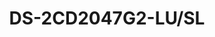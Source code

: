---
id: 6
title: "DS-2CD2047G2-LU/SL"
subTitle: "4 MP ColorVu Strobe Light Mini Bullet Network Camera"
category: "Network Products"
imgCard: "/src/assets/images/networkcamera/DS-2CD2047G2-LUSL/DS-2CD2047G2-LUSL-1.png"
imgAlt: "DS-2CD2047G2-LU/SL"
thumbnails: [
  "/src/assets/images/networkcamera/DS-2CD2047G2-LUSL/DS-2CD2047G2-LUSL-1.png",
]
features: [
  "4 MP high-resolution imaging",
  "H.265+ compression for efficient storage",
  "130 dB WDR for clear images in backlit environments",
  "Deep learning for human and vehicle classification",
  "24/7 colorful imaging",
  "Active strobe light and audio alarm to deter intruders",
  "Real-time security with built-in two-way audio",
  "IP67 water and dust resistance",
]
specifications: {
  camera: {
    Image_Sensor: "1/1.8\" Progressive Scan CMOS",
    Max_Resolution: "2688 × 1520",
    Min_Illumination: "Color: 0.0005 Lux @ (F1.0, AGC ON), 0 Lux with white light",
    Shutter_Time: "1/3 s to 1/100,000 s",
    Angle_Adjustment: "Pan: 0° to 360°, Tilt: 0° to 90°, Rotate: 0° to 360°"
  },
  lens: {
    Focal_Length_FOV: {
      "2.8 mm": "Horizontal FOV 111.9°, Vertical FOV 60.5°, Diagonal FOV 133.6°",
      "4 mm": "Horizontal FOV 95.2°, Vertical FOV 50.6°, Diagonal FOV 114.7°",
      "6 mm": "Horizontal FOV 58.4°, Vertical FOV 31°, Diagonal FOV 68.7°"
    },
    Lens_Mount: "M16",
    Iris_Type: "Fixed",
    Aperture: "F1.0",
    Depth_of_Field: {
      "2.8 mm": "3.1 m to ∞",
      "4 mm": "5.4 m to ∞",
      "6 mm": "12.1 m to ∞"
    }
  },
  video: {
    Main_Stream: {
      "50_Hz": "25 fps (2688 × 1520, 1920 × 1080, 1280 × 720)",
      "60_Hz": "30 fps (2688 × 1520, 1920 × 1080, 1280 × 720)"
    },
    Sub_Stream: {
      "50_Hz": "25 fps (1280 × 720, 640 × 480, 640 × 360)",
      "60_Hz": "30 fps (1280 × 720, 640 × 480, 640 × 360)"
    },
    Third_Stream: {
      "50_Hz": "10 fps (1920 × 1080, 1280 × 720, 640 × 480, 640 × 360)",
      "60_Hz": "10 fps (1920 × 1080, 1280 × 720, 640 × 480, 640 × 360)"
    },
    Video_Compression: {
      Main_Stream: "H.265/H.264/H.265+/H.264+",
      Sub_Stream: "H.265/H.264/MJPEG",
      Third_Stream: "H.265/H.264"
    },
    Video_Bit_Rate: "32 Kbps to 8 Mbps",
    H264_Type: "Baseline Profile/Main Profile/High Profile",
    H265_Type: "Main Profile",
    Bit_Rate_Control: "CBR/VBR",
    Scalable_Video_Coding: "H.265 and H.264 encoding",
    Region_of_Interest: "1 fixed region for main stream and sub-stream"
  },
  audio: {
    Audio_Compression: "G.711ulaw/G.711alaw/G.722.1/G.726/MP2L2/PCM/MP3/AAC-LC",
    Audio_Bit_Rate: "64 Kbps (G.711ulaw/G.711alaw)/16 Kbps (G.722.1)/16 Kbps (G.726)/32 to 192 Kbps (MP2L2)/8 to 320 Kbps (MP3)/16 to 64 Kbps (AAC-LC)",
    Audio_Sampling_Rate: "8 kHz/16 kHz/32 kHz/44.1 kHz/48 kHz",
    Environment_Noise_Filtering: "Yes"
  }
}
---